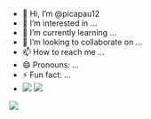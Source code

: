 - 👋 Hi, I’m @picapau12
- 👀 I’m interested in ...
- 🌱 I’m currently learning ...
- 💞️ I’m looking to collaborate on ...
- 📫 How to reach me ...
- 😄 Pronouns: ...
- ⚡ Fun fact: ...
- ![](https://img.shields.io/badge/ChatGPT-74aa9c?style=for-the-badge&logo=openai&logoColor=white)
![](https://img.shields.io/badge/TensorFlow-FF6F00?style=for-the-badge&logo=tensorflow&logoColor=white)

![](https://i.pinimg.com/originals/25/e8/14/25e814d5525279d79d5243b3267b16c3.gif)
